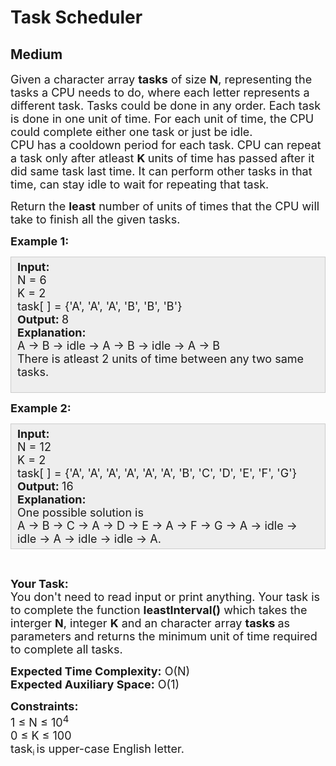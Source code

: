# Task Scheduler
## Medium
<div class="problems_problem_content__Xm_eO"><p><span style="font-size: 18px;">Given a character array <strong>tasks</strong> of size <strong>N</strong>, representing the tasks a CPU needs to do, where each letter represents a different task. Tasks could be done in any order. Each task is done in one unit of time. For each unit of time, the CPU could complete either one task or just be idle.<br></span><span style="font-size: 18px;">CPU has a cooldown period for each task. CPU can repeat a task only after atleast <strong>K&nbsp;</strong>units of time has passed after it did same task last time. It can perform other tasks in that time, can stay idle to wait for repeating that task.</span></p>
<p><span style="font-size: 18px;">Return the <strong>least</strong> number of units of times that the CPU will take to finish all the given tasks.</span></p>
<p><span style="font-size: 18px;"><strong>Example 1:</strong></span></p>
<div style="background: rgb(238, 238, 238); border: 1px solid rgb(204, 204, 204); padding: 5px 10px; --darkreader-inline-bgimage: initial; --darkreader-inline-bgcolor: #000000; --darkreader-inline-border-top: #1f2424; --darkreader-inline-border-right: #1f2424; --darkreader-inline-border-bottom: #1f2424; --darkreader-inline-border-left: #1f2424;" data-darkreader-inline-bgimage="" data-darkreader-inline-bgcolor="" data-darkreader-inline-border-top="" data-darkreader-inline-border-right="" data-darkreader-inline-border-bottom="" data-darkreader-inline-border-left=""><span style="font-size: 18px;"><strong>Input:</strong><br>N = 6<br>K = 2<br>task[ ] = {'A', 'A',&nbsp;'A',&nbsp;'B',&nbsp;'B',&nbsp;'B'}<br><strong>Output: </strong>8<br><strong>Explanation:</strong>&nbsp;<br>A -&gt; B -&gt; idle&nbsp;-&gt; A -&gt; B -&gt; idle -&gt; A -&gt; B<br>There is atleast 2 units of time between any two same tasks.</span><br>&nbsp;</div>
<p><span style="font-size: 18px;"><strong>Example 2:</strong></span></p>
<div style="background: rgb(238, 238, 238); border: 1px solid rgb(204, 204, 204); padding: 5px 10px; --darkreader-inline-bgimage: initial; --darkreader-inline-bgcolor: #000000; --darkreader-inline-border-top: #1f2424; --darkreader-inline-border-right: #1f2424; --darkreader-inline-border-bottom: #1f2424; --darkreader-inline-border-left: #1f2424;" data-darkreader-inline-bgimage="" data-darkreader-inline-bgcolor="" data-darkreader-inline-border-top="" data-darkreader-inline-border-right="" data-darkreader-inline-border-bottom="" data-darkreader-inline-border-left=""><span style="font-size: 18px;"><strong>Input:</strong><br>N = 12<br>K = 2<br>task[ ] = {'A', 'A',&nbsp;'A',&nbsp;'A', 'A',&nbsp;'A', 'B',&nbsp;'C',&nbsp;'D', 'E', 'F', 'G'}<br><strong>Output: </strong>16<br><strong>Explanation:</strong>&nbsp;&nbsp;<br>One possible solution is&nbsp;<br>A -&gt; B -&gt; C -&gt; A -&gt; D -&gt; E -&gt; A -&gt; F -&gt; G -&gt; A -&gt; idle&nbsp;</span><span style="font-size: 18px;">-&gt; idle</span><span style="font-size: 18px;"> </span><span style="font-size: 18px;">-&gt; A&nbsp;</span><span style="font-size: 18px;">-&gt; idle</span><span style="font-size: 18px;"> </span><span style="font-size: 18px;">-&gt; idle -&gt; A.</span></div>
<p>&nbsp;</p>
<p><span style="font-size: 18px;"><strong>Your Task:</strong><br>You don't need to read input or print anything. Your task is to complete the function <strong>leastInterval()</strong>&nbsp;which takes the interger <strong>N</strong>, integer <strong>K</strong> and an character&nbsp;array&nbsp;<strong>tasks&nbsp;</strong>as parameters and returns the minimum unit of time required to complete all tasks.</span></p>
<p><span style="font-size: 18px;"><strong>Expected Time Complexity:</strong>&nbsp;O(N)<br><strong>Expected Auxiliary Space:</strong>&nbsp;O(1)</span></p>
<p><span style="font-size: 18px;"><strong>Constraints:</strong><br>1 ≤ N ≤ 10<sup>4</sup><br>0 ≤ K&nbsp;≤ 100</span><br><span style="font-size: 18px;">task</span><sub>i&nbsp;</sub><span style="font-size: 18px;">is upper-case English letter.</span></p></div>